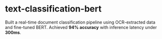# text-classification-bert
Built a real-time document classification pipeline using OCR-extracted data and fine-tuned BERT. Achieved **94% accuracy** with inference latency under **300ms**.
